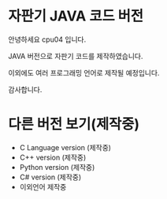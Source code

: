 # 자판기 JAVA 코드 버전

안녕하세요 cpu04 입니다.

JAVA 버전으로 자판기 코드를 제작하였습니다.

이외에도 여러 프로그래밍 언어로 제작될 예정입니다.

감사합니다.

# 다른 버전 보기(제작중)
* C Language version (제작중)
* C++ version (제작중)
* Python version (제작중)
* C# version (제작중)
* 이외언어 제작중
